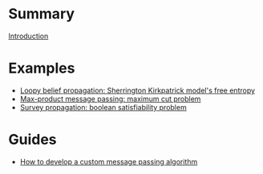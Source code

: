 # Summary

[Introduction](README.md)

# Examples

- [Loopy belief propagation: Sherrington Kirkpatrick model's free entropy](guide/sk_example.md)
- [Max-product message passing: maximum cut problem]()
- [Survey propagation: boolean satisfiability problem]()

# Guides

- [How to develop a custom message passing algorithm]()
